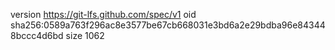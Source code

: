 version https://git-lfs.github.com/spec/v1
oid sha256:0589a763f296ac8e3577be67cb668031e3bd6a2e29bdba96e843448bccc4d6bd
size 1062
